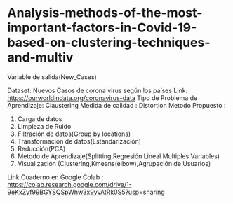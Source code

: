 # Analysis-methods-of-the-most-important-factors-in-Covid-19-based-on-clustering-techniques-and-multiv
Variable de salida(New_Cases)


Dataset: Nuevos Casos de corona virus según los países 
Link: https://ourworldindata.org/coronavirus-data
Tipo de Problema de Aprendizaje: Claustering
Medida de calidad : Distortion
Metodo Propuesto : 

1. Carga de datos 
2. Limpieza de Ruido
3. Filtración de datos(Group by locations)
4. Transformación de datos(Estandarización)
5. Reducción(PCA)<br>
6. Metodo de Aprendizaje(Splitting,Regresión Lineal Multiples Variables)
7. Visualización (Clustering,Kmeans(elbow),Agrupación de Usuarios) 



Link  Cuaderno  en Google Colab : https://colab.research.google.com/drive/1-9eKxZyf99BGYSQSpWhw3x9yvAtRk0S5?usp=sharing
